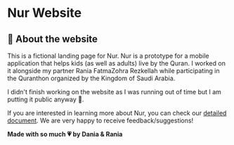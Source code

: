 # Nur Website

## 📝 About the website

This is a fictional landing page for Nur. Nur is a prototype for a mobile application that helps kids (as well as adults) live by the Quran. I worked on it alongside my partner Rania FatmaZohra Rezkellah while participating in the Quranthon organized by the Kingdom of Saudi Arabia.

I didn't finish working on the website as I was running out of time but I am putting it public anyway 🙈.

If you are interested in learning more about Nur, you can check our [detailed document](https://drive.google.com/file/d/1JpjcsZQOxRwaZRE9WtuI5o5PV1ryzTm9/view?usp=sharing). We are very happy to receive feedback/suggestions!

**Made with so much 💗 by Dania & Rania** 

